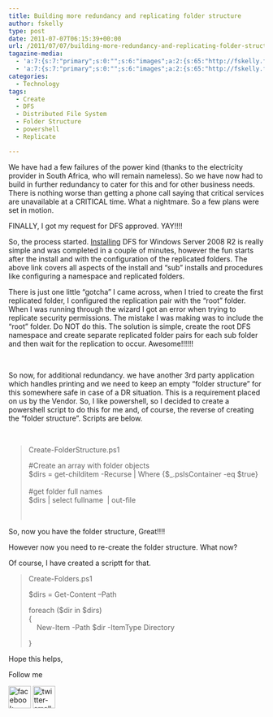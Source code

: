 ```yaml
---
title: Building more redundancy and replicating folder structure
author: fskelly
type: post
date: 2011-07-07T06:15:39+00:00
url: /2011/07/07/building-more-redundancy-and-replicating-folder-structure/
tagazine-media:
  - 'a:7:{s:7:"primary";s:0:"";s:6:"images";a:2:{s:65:"http://fskelly.files.wordpress.com/2011/07/facebook-small3222.jpg";a:6:{s:8:"file_url";s:65:"http://fskelly.files.wordpress.com/2011/07/facebook-small3222.jpg";s:5:"width";s:2:"44";s:6:"height";s:2:"44";s:4:"type";s:5:"image";s:4:"area";s:4:"1936";s:9:"file_path";s:0:"";}s:64:"http://fskelly.files.wordpress.com/2011/07/twitter-small3222.jpg";a:6:{s:8:"file_url";s:64:"http://fskelly.files.wordpress.com/2011/07/twitter-small3222.jpg";s:5:"width";s:2:"44";s:6:"height";s:2:"44";s:4:"type";s:5:"image";s:4:"area";s:4:"1936";s:9:"file_path";s:0:"";}}s:6:"videos";a:0:{}s:11:"image_count";s:1:"2";s:6:"author";s:8:"17089368";s:7:"blog_id";s:8:"16477603";s:9:"mod_stamp";s:19:"2011-07-07 06:15:39";}'
  - 'a:7:{s:7:"primary";s:0:"";s:6:"images";a:2:{s:65:"http://fskelly.files.wordpress.com/2011/07/facebook-small3222.jpg";a:6:{s:8:"file_url";s:65:"http://fskelly.files.wordpress.com/2011/07/facebook-small3222.jpg";s:5:"width";s:2:"44";s:6:"height";s:2:"44";s:4:"type";s:5:"image";s:4:"area";s:4:"1936";s:9:"file_path";s:0:"";}s:64:"http://fskelly.files.wordpress.com/2011/07/twitter-small3222.jpg";a:6:{s:8:"file_url";s:64:"http://fskelly.files.wordpress.com/2011/07/twitter-small3222.jpg";s:5:"width";s:2:"44";s:6:"height";s:2:"44";s:4:"type";s:5:"image";s:4:"area";s:4:"1936";s:9:"file_path";s:0:"";}}s:6:"videos";a:0:{}s:11:"image_count";s:1:"2";s:6:"author";s:8:"17089368";s:7:"blog_id";s:8:"16477603";s:9:"mod_stamp";s:19:"2011-07-07 06:15:39";}'
categories:
  - Technology
tags:
  - Create
  - DFS
  - Distributed File System
  - Folder Structure
  - powershell
  - Replicate

---
```

We have had a few failures of the power kind (thanks to the electricity provider in South Africa, who will remain nameless). So we have now had to build in further redundancy to cater for this and for other business needs. There is nothing worse than getting a phone call saying that critical services are unavailable at a CRITICAL time. What a nightmare. So a few plans were set in motion.

FINALLY, I got my request for DFS approved. YAY!!!!

So, the process started. [Installing][1] DFS for Windows Server 2008 R2 is really simple and was completed in a couple of minutes, however the fun starts after the install and with the configuration of the replicated folders. The above link covers all aspects of the install and “sub” installs and procedures like configuring a namespace and replicated folders. 

There is just one little “gotcha” I came across, when I tried to create the first replicated folder, I configured the replication pair with the “root” folder. When I was running through the wizard I got an error when trying to replicate security permissions. The mistake I was making was to include the “root” folder. Do NOT do this. The solution is simple, create the root DFS namespace and create separate replicated folder pairs for each sub folder and then wait for the replication to occur. Awesome!!!!!!

&#160;

So now, for additional redundancy. we have another 3rd party application which handles printing and we need to keep an empty “folder structure” for this somewhere safe in case of a DR situation. This is a requirement placed on us by the Vendor. So, I like powershell, so I decided to create a powershell script to do this for me and, of course, the reverse of creating the “folder structure”. Scripts are below.

&#160;

> <font>Create-FolderStructure.ps1</font>
> 
> #Create an array with folder objects  
> $dirs = get-childitem -Recurse | Where {$_.psIsContainer -eq $true}  
> &#160;  
> #get folder full names  
> $dirs | select fullname&#160; | out-file
> 
> &#160;

So, now you have the folder structure, Great!!!!

However now you need to re-create the folder structure. What now?

Of course, I have created a scriptt for that.

> <font>Create-Folders.ps1</font>
> 
> $dirs = Get-Content –Path <path of file from previous script>
> 
> foreach ($dir in $dirs)  
> {  
> &#160;&#160;&#160; New-Item -Path $dir -ItemType Directory
> 
> }

Hope this helps,

Follow me

[<img loading="lazy" style="background-image:none;border-bottom:0;border-left:0;padding-left:0;padding-right:0;display:inline;border-top:0;border-right:0;padding-top:0;margin:0;" title="facebook-small3222" border="0" alt="facebook-small3222" src="http://fskelly.files.wordpress.com/2011/07/facebook-small3222.jpg" width="44" height="44" />][2] [<img loading="lazy" style="background-image:none;border-bottom:0;border-left:0;padding-left:0;padding-right:0;display:inline;border-top:0;border-right:0;padding-top:0;" title="twitter-small3222" border="0" alt="twitter-small3222" src="http://fskelly.files.wordpress.com/2011/07/twitter-small3222.jpg" width="44" height="44" />][3]

 [1]: http://technet.microsoft.com/en-us/library/cc732863(WS.10).aspx
 [2]: http://www.facebook.com/fletcher.kelly
 [3]: http://twitter.com/#!/fskelly